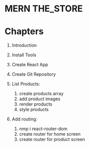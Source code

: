 # MERN THE_STORE


# Chapters 
1. Introduction
2. Install Tools
3. Create React App
4. Create Git Repository
5. List Products:

    1. create products array
    2. add product images
    3. render products
    4. style products

6. Add routing:

    1. nmp i react-router-dom
    2. create router for home screen
    3. create router for product screen